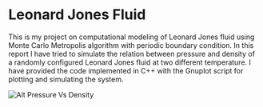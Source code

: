 # Leonard Jones Fluid 
This is my project on computational modeling of Leonard Jones fluid using Monte Carlo Metropolis algorithm with periodic boundary condition. In this report I have tried to simulate the relation between pressure and density of a randomly configured Leonard Jones fluid at two different temperature. I have provided the code implemented in C++ with the Gnuplot script for plotting and simulating the system.

![Alt Pressure Vs Density](https://github.com/apratimr7/simple_projects/blob/main/Leonard%20Jones%20Fluid/Pressure%20vs%20Density%20graph.png)
